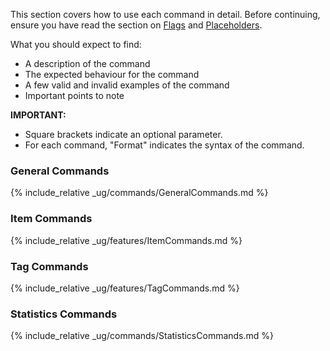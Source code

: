 <!-- markdownlint-disable-file first-line-h1 -->
This section covers how to use each command in detail.
Before continuing, ensure you have read the section on [Flags](#flags) and [Placeholders](#placeholders).

What you should expect to find:

* A description of the command
* The expected behaviour for the command
* A few valid and invalid examples of the command
* Important points to note

**IMPORTANT:**

* Square brackets indicate an optional parameter.
* For each command, "Format" indicates the syntax of the command.

### General Commands

{% include_relative _ug/commands/GeneralCommands.md %}

### Item Commands

{% include_relative _ug/features/ItemCommands.md %}

### Tag Commands

{% include_relative _ug/features/TagCommands.md %}

### Statistics Commands

{% include_relative _ug/commands/StatisticsCommands.md %}


